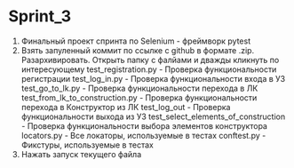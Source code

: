 # Sprint_31. Финальный проект спринта по Selenium - фреймворк pytest2. Взять запуленный коммит по ссылке с github в формате .zip. Разархивировать. Открыть папку с фалйами и дважды кликнуть по интересующемуtest_registration.py - Проверка функциональности регистрацииtest_log_in.py - Проверка функциональности входа в УЗtest_go_to_lk.py - Проверка функциональности перехода в ЛКtest_from_lk_to_construction.py - Проверка функциональности перехода в Конструктор из ЛКtest_log_out - Проверка функциональности выхода из УЗtest_select_elements_of_construction - Проверка функциональности выбора элементов конструктораlocators.py - Все локаторы, используемые в тестахconftest.py - Фикстуры, используемые в тестах4. Нажать запуск текущего файла